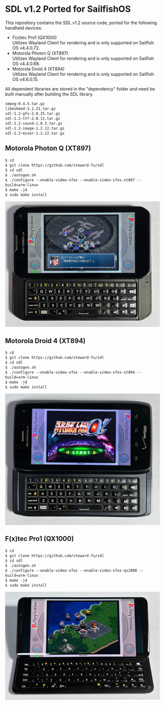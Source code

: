 # SDL v1.2 Ported for SailfishOS  
This repository contains the SDL v1.2 source code, ported for the following handheld devices:  
- F(x)tec Pro1 (QX1000)  
  Utilizes Wayland Client for rendering and is only supported on Sailfish OS v4.4.0.72.
- Motorola Photon Q (XT897)  
  Utilizes Wayland Client for rendering and is only supported on Sailfish OS v4.4.0.68.
- Motorola Droid 4 (XT894)  
  Utilizes Wayland Client for rendering and is only supported on Sailfish OS v4.6.0.15.
  
All dependent libraries are stored in the "dependency" folder and need be built manually after building the SDL library.
```
smpeg-0.4.5.tar.gz
libmikmod-3.1.21.tar.gz
sdl-1.2-gfx-2.0.25.tar.gz
sdl-1.2-ttf-2.0.11.tar.gz
sdl-1.2-sound-1.0.3.tar.gz
sdl-1.2-image-1.2.12.tar.gz
sdl-1.2-mixer-1.2.12.tar.gz
```

## Motorola Photon Q (XT897)
```
$ cd
$ git clone https://github.com/steward-fu/sdl
$ cd sdl
$ ./autogen.sh
$ ./configure --enable-video-sfos --enable-video-sfos-xt897 --build=arm-linux
$ make -j4
$ sudo make install
```
![image](image/xt897.jpg)  

## Motorola Droid 4 (XT894)
```
$ cd
$ git clone https://github.com/steward-fu/sdl
$ cd sdl
$ ./autogen.sh
$ ./configure --enable-video-sfos --enable-video-sfos-xt894 --build=arm-linux
$ make -j4
$ sudo make install
```
![image](image/xt894.jpg)  

## F(x)tec Pro1 (QX1000)
```
$ cd
$ git clone https://github.com/steward-fu/sdl
$ cd sdl
$ ./autogen.sh
$ ./configure --enable-video-sfos --enable-video-sfos-qx1000 --build=arm-linux
$ make -j4
$ sudo make install
```
![image](image/qx1000.jpg)
